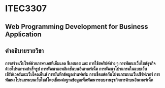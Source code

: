 ﻿# ITEC3307

## Web Programming Development for Business Application

## คำอธิบายรายวิชา

#### การสร้างเว็บไซต์ด้วยภาษาเอชทีเอ็มแอล ซีเอสเอส และ การใช้สคริปต์ต่าง ๆ การพัฒนาเว็บไซต์ธุรกิจด้วยโปรแกรมสำเร็จรูป การพัฒนาแอพลิเคชันบนอินเทอร์เน็ต การพัฒนาโปรแกรมในแบบเว็บเซิร์ฟเวอร์และเว็บไคลเอ็นต์ การบันทึกข้อมูลผ่านฟอร์ม การเชื่อมต่อกับโปรแกรมบนเว็บเซิร์ฟเวอร์ การพัฒนาโปรแกรมบนเว็บไซต์โดยเชื่อมต่อฐานข้อมูลเพื่อพัฒนาระบบงานธุรกิจการค้าบนอินเทอร์เน็ต
